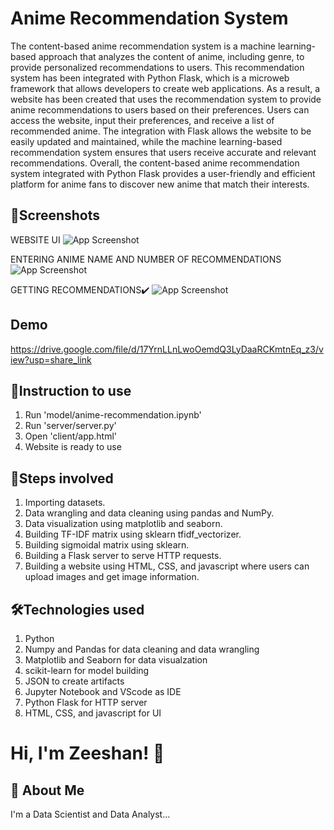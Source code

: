 
# Anime Recommendation System

The content-based anime recommendation system is a machine learning-based approach that analyzes the content of anime, including genre, to provide personalized recommendations to users. This recommendation system has been integrated with Python Flask, which is a microweb framework that allows developers to create web applications. As a result, a website has been created that uses the recommendation system to provide anime recommendations to users based on their preferences. Users can access the website, input their preferences, and receive a list of recommended anime. The integration with Flask allows the website to be easily updated and maintained, while the machine learning-based recommendation system ensures that users receive accurate and relevant recommendations. Overall, the content-based anime recommendation system integrated with Python Flask provides a user-friendly and efficient platform for anime fans to discover new anime that match their interests.

## 📸Screenshots
WEBSITE UI
![App Screenshot](https://drive.google.com/uc?export=view&id=1VOHFpg5APCeK8WwUuPKTv4tGu2RgVhhU)

ENTERING ANIME NAME AND NUMBER OF RECOMMENDATIONS
![App Screenshot](https://drive.google.com/uc?export=view&id=1yoy8lgEc3o6DjuYwlZ7YUqxA-oikrPvC)

GETTING RECOMMENDATIONS✔️
![App Screenshot](https://drive.google.com/uc?export=view&id=12DZ6l1fAY_jaJbnScyLDZ4P6KFwDcnuC)
## Demo

https://drive.google.com/file/d/17YrnLLnLwoOemdQ3LyDaaRCKmtnEq_z3/view?usp=share_link
## 📝Instruction to use
1) Run 'model/anime-recommendation.ipynb'
1) Run 'server/server.py'
2) Open 'client/app.html'
3) Website is ready to use 
## 👣Steps involved
1) Importing datasets.
2) Data wrangling and data cleaning using pandas and NumPy.
3) Data visualization using matplotlib and seaborn.
4) Building TF-IDF matrix using sklearn tfidf_vectorizer.
5) Building sigmoidal matrix using sklearn.
6) Building a Flask server to serve HTTP requests.
7) Building a website using HTML, CSS, and javascript where users can upload images and get image information.
## 🛠Technologies used
1) Python
2) Numpy and Pandas for data cleaning and data wrangling
3) Matplotlib and Seaborn for data visualzation
4) scikit-learn for model building
5) JSON to create artifacts
6) Jupyter Notebook and VScode as IDE
7) Python Flask for HTTP server
8) HTML, CSS, and javascript for UI
# Hi, I'm Zeeshan! 👋


## 🚀 About Me
I'm a Data Scientist and Data Analyst...

